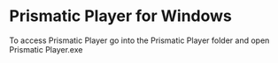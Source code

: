 # Prismatic Player for Windows
To access Prismatic Player go into the Prismatic Player folder and open Prismatic Player.exe
